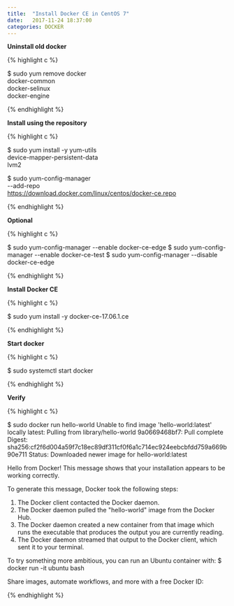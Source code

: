```yaml
---
title:  "Install Docker CE in CentOS 7"
date:   2017-11-24 18:37:00
categories: DOCKER
---
```


**Uninstall old docker**

{% highlight c %}

$ sudo yum remove docker \
                  docker-common \
                  docker-selinux \
                  docker-engine

{% endhighlight %}

**Install using the repository**

{% highlight c %}

$ sudo yum install -y yum-utils \
  device-mapper-persistent-data \
  lvm2

$ sudo yum-config-manager \
    --add-repo \
    https://download.docker.com/linux/centos/docker-ce.repo

{% endhighlight %}


**Optional**

{% highlight c %}

$ sudo yum-config-manager --enable docker-ce-edge
$ sudo yum-config-manager --enable docker-ce-test
$ sudo yum-config-manager --disable docker-ce-edge

{% endhighlight %}

**Install Docker CE**

{% highlight c %}

$ sudo yum install -y docker-ce-17.06.1.ce

{% endhighlight %}

**Start docker**

{% highlight c %}

$ sudo systemctl start docker

{% endhighlight %}

**Verify**

{% highlight c %}

$ sudo docker run hello-world
Unable to find image 'hello-world:latest' locally
latest: Pulling from library/hello-world
9a0669468bf7: Pull complete
Digest: sha256:cf2f6d004a59f7c18ec89df311cf0f6a1c714ec924eebcbfdd759a669b90e711
Status: Downloaded newer image for hello-world:latest

Hello from Docker!
This message shows that your installation appears to be working correctly.

To generate this message, Docker took the following steps:
 1. The Docker client contacted the Docker daemon.
 2. The Docker daemon pulled the "hello-world" image from the Docker Hub.
 3. The Docker daemon created a new container from that image which runs the
    executable that produces the output you are currently reading.
 4. The Docker daemon streamed that output to the Docker client, which sent it
    to your terminal.

To try something more ambitious, you can run an Ubuntu container with:
 $ docker run -it ubuntu bash

Share images, automate workflows, and more with a free Docker ID:

{% endhighlight %}
